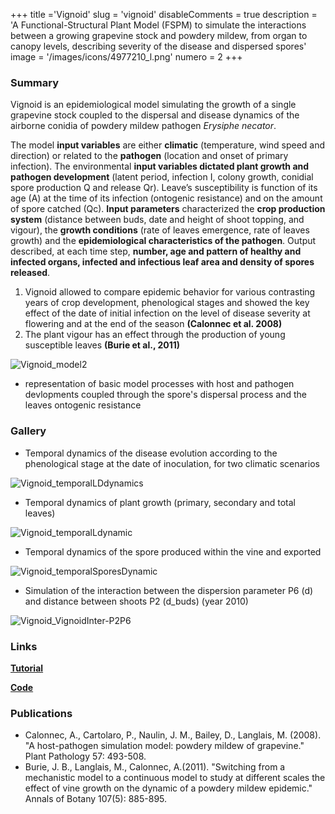 +++
title ='Vignoid'
slug = 'vignoid'
disableComments = true
description = 'A Functional-Structural Plant Model (FSPM) to simulate the interactions between a growing grapevine stock and powdery mildew, from organ to canopy levels, describing severity of the disease and dispersed spores'
image = '/images/icons/4977210_l.png'
numero = 2
+++


<!--# Vignoid-->

### Summary

Vignoid is an epidemiological model simulating the growth of a single grapevine stock coupled to the dispersal and disease dynamics of the airborne conidia of powdery mildew pathogen *Erysiphe necator*. 

The model **input variables** are either **climatic** (temperature, wind speed and direction) or related to the **pathogen** (location and onset of primary infection). The environmental **input variables dictated plant growth and pathogen development** (latent period, infection I, colony growth, conidial spore production Q and release Qr). Leave’s susceptibility is function of its age (A) at the time of its infection (ontogenic resistance) and on the amount of spore catched (Qc).
**Input parameters** characterized the **crop production system** (distance between buds, date and height of shoot topping, and vigour), the **growth conditions** (rate of leaves emergence, rate of leaves growth) and the **epidemiological characteristics of the pathogen**.
Output described, at each time step, **number, age and pattern of healthy and infected organs, infected and infectious leaf area and density of spores released**. 
1.	Vignoid allowed to compare epidemic behavior for various contrasting years of crop development, phenological stages and showed the key effect of the date of initial infection on the level of disease severity at flowering and at the end of the season **(Calonnec et al. 2008)**
2.	The plant vigour has an effect through the production of young susceptible leaves **(Burie et al., 2011)**

![Vignoid_model2](/images/vignoid/model2.jpg)
- representation of basic model processes with host and pathogen devlopments coupled through the spore's dispersal process and the leaves ontogenic resistance



### Gallery

* Temporal dynamics of the disease evolution according to the phenological stage at the date of inoculation, for two climatic scenarios 

![Vignoid_temporalLDdynamics](/images/vignoid/temporalLDdynamics.jpg)

* Temporal dynamics of plant growth (primary, secondary and total leaves) 

![Vignoid_temporalLdynamic](/images/vignoid/temporalLdynamic.jpg)

* Temporal dynamics of the spore produced within the vine and exported

![Vignoid_temporalSporesDynamic](/images/vignoid/temporalSporesDynamic.jpg)

* Simulation of the interaction between the dispersion parameter P6 (d) and  distance between shoots P2 (d_buds) (year 2010)

![Vignoid_VignoidInter-P2P6](/images/vignoid/Vignoid-InterP2P6.png)




### Links

[**Tutorial**](https://hydroshoot.readthedocs.io/en/latest/)


[**Code**](https://github.com/openalea/hydroshoot)



### Publications

- Calonnec, A., Cartolaro, P., Naulin, J. M., Bailey, D., Langlais, M. (2008). "A host-pathogen simulation model: powdery mildew of grapevine." Plant Pathology 57: 493-508.
- Burie, J. B., Langlais, M., Calonnec, A.(2011). "Switching from a mechanistic model to a continuous model to study at different scales the effect of vine growth on the dynamic of a powdery mildew epidemic." Annals of Botany 107(5): 885-895.
	


